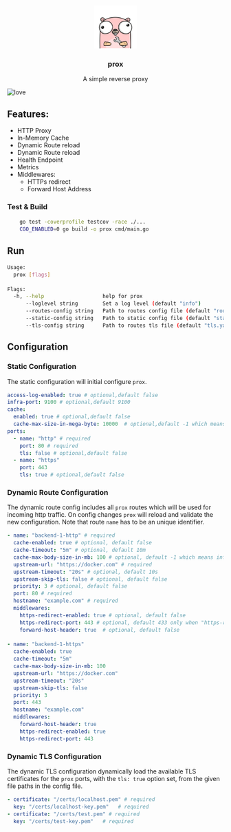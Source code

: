 <p align="center">
  <a href="https://github.com/fwiedmann/differ">
    <img src="image/prox.png" width=100 height=100>
  </a>

  <h3 align="center">prox</h3>

  <p align="center">
     A simple reverse proxy
  </p>
</p>

 ![love](https://img.shields.io/badge/made%20with-%E2%9D%A4%EF%B8%8F-lightgrey)

## Features:

- HTTP Proxy
- In-Memory Cache
- Dynamic Route reload
- Dynamic Route reload
- Health Endpoint
- Metrics
- Middlewares:
    - HTTPs redirect
    - Forward Host Address

### Test & Build

```bash
    go test -coverprofile testcov -race ./...
    CGO_ENABLED=0 go build -o prox cmd/main.go
```


## Run
```bash
Usage:
  prox [flags]

Flags:
  -h, --help                   help for prox
      --loglevel string        Set a log level (default "info")
      --routes-config string   Path to routes config file (default "routes.yaml")
      --static-config string   Path to static config file (default "static.yaml")
      --tls-config string      Path to routes tls file (default "tls.yaml")
```




## Configuration

### Static Configuration

The static configuration will initial configure `prox`.

```yaml
access-log-enabled: true # optional,default false
infra-port: 9100 # optional,default 9100
cache:
  enabled: true # optional,default false
  cache-max-size-in-mega-byte: 10000  # optional,default -1 which means infinite
ports:
  - name: "http" # required
    port: 80 # required
    tls: false # optional,default false
  - name: "https"
    port: 443
    tls: true # optional,default false
```

### Dynamic Route Configuration

The dynamic route config includes all `prox` routes which will be used for incoming http traffic. On config changes `prox` will reload and validate the new configuration.
Note that route `name` has to be an unique identifier.

```yaml
- name: "backend-1-http" # required
  cache-enabled: true # optional, default false
  cache-timeout: "5m" # optional, default 10m
  cache-max-body-size-in-mb: 100 # optional, default -1 which means infinite
  upstream-url: "https://docker.com" # required
  upstream-timeout: "20s" # optional, default 10s
  upstream-skip-tls: false # optional, default false
  priority: 3 # optional, default false
  port: 80 # required
  hostname: "example.com" # required
  middlewares:
    https-redirect-enabled: true # optional, default false
    https-redirect-port: 443 # optional, default 433 only when "https-redirect-enabled: true"
    forward-host-header: true  # optional, default false

- name: "backend-1-https"
  cache-enabled: true
  cache-timeout: "5m"
  cache-max-body-size-in-mb: 100
  upstream-url: "https://docker.com"
  upstream-timeout: "20s"
  upstream-skip-tls: false
  priority: 3
  port: 443
  hostname: "example.com"
  middlewares:
    forward-host-header: true
    https-redirect-enabled: true
    https-redirect-port: 443
```

### Dynamic TLS Configuration

The dynamic TLS configuration dynamically load the available TLS certificates for the `prox` ports, with the `tls: true` option set, from the given file paths in the config file.

```yaml
- certificate: "/certs/localhost.pem" # required
  key: "/certs/localhost-key.pem"   # required
- certificate: "/certs/test.pem" # required
  key: "/certs/test-key.pem"   # required
```
